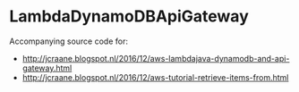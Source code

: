 # LambdaDynamoDBApiGateway
Accompanying source code for:

- http://jcraane.blogspot.nl/2016/12/aws-lambdajava-dynamodb-and-api-gateway.html
- http://jcraane.blogspot.nl/2016/12/aws-tutorial-retrieve-items-from.html
